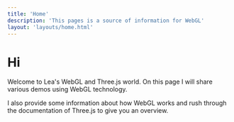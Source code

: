 ```yaml
---
title: 'Home'
description: 'This pages is a source of information for WebGL'
layout: 'layouts/home.html'
---
```


# Hi

Welcome to Lea's WebGL and Three.js world. On this page I will share various demos using WebGL technology.

I also provide some information about how WebGL works and rush through the documentation of
Three.js to give you an overview.
